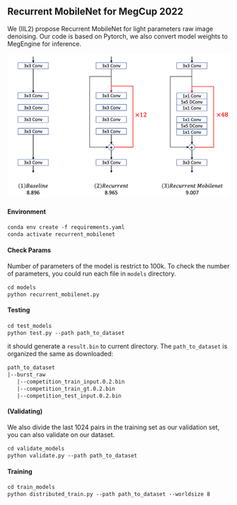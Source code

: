 ## Recurrent MobileNet for MegCup 2022
We (IIL2) propose Recurrent MobileNet for light parameters raw image denoising. Our code
is based on Pytorch, we also convert model weights to MegEngine for inference.

![Image](figs/recurrent_mobilenet.png)

#### Environment
```
conda env create -f requirements.yaml
conda activate recurrent_mobilenet
```

#### Check Params
Number of parameters of the model is restrict to 100k. To check the number of
parameters, you could run each file in `models` directory.

```
cd models
python recurrent_mobilenet.py
```

#### Testing
```
cd test_models
python test.py --path path_to_dataset
```

it should generate a `result.bin` to current directory. The `path_to_dataset` is organized
the same as downloaded:
```
path_to_dataset
|--burst_raw
   |--competition_train_input.0.2.bin
   |--competition_train_gt.0.2.bin
   |--competition_test_input.0.2.bin
```

#### (Validating)
We also divide the last 1024 pairs in the training set as our validation set, you can 
also validate on our dataset.
```
cd validate_models
python validate.py --path path_to_dataset
```

#### Training
```
cd train_models
python distributed_train.py --path path_to_dataset --worldsize 8
```